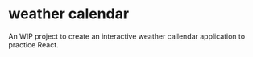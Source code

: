 # weather calendar
 An WIP project to create an interactive weather callendar application to practice React.
